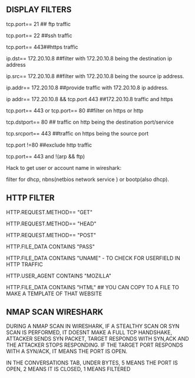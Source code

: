 DISPLAY FILTERS
--
tcp.port== 21 ## ftp traffic

tcp.port== 22 ##ssh traffic

tcp.port== 443##https traffic

ip.dst== 172.20.10.8 ##filter with 172.20.10.8 being the destination ip address

ip.src== 172.20.10.8 ##filter with 172.20.10.8 being the source ip address.

ip.addr== 172.20.10.8 ##provide traffic with 172.20.10.8 ip address.

ip addr== 172.20.10.8 && tcp.port 443 ##172.20.10.8 traffic and https

tcp.port== 443 or tcp.port== 80 ##filter on https or http

tcp.dstport== 80 ## traffic on http being the destination port/service 

tcp.srcport== 443 ##traffic on https being the source port

tcp.port !=80 ##exclude http traffic

tcp.port== 443 and !(arp && ftp)

Hack to get user or account name in wireshark:

filter for dhcp, nbns(netbios network service ) or bootp(also dhcp).

HTTP FILTER
--

HTTP.REQUEST.METHOD== "GET"

HTTP.REQUEST.METHOD== "HEAD"

HTTP.REQUEST.METHOD== "POST"

HTTP.FILE_DATA CONTAINS "PASS"

HTTP.FILE_DATA CONTAINS "UNAME" - TO CHECK FOR USERFIELD IN HTTP TRAFFIC

HTTP.USER_AGENT CONTAINS "MOZILLA"

HTTP.FILE_DATA CONTAINS "HTML" ## YOU CAN COPY TO A FILE TO MAKE A TEMPLATE OF THAT WEBSITE

NMAP SCAN WIRESHARK
--
DURING A NMAP SCAN IN WIRESHARK, IF A STEALTHY SCAN OR SYN SCAN IS PERFORMED, IT DOESNT MAKE A FULL TCP HANDSHAKE, ATTACKER SENDS SYN PACKET, TARGET RESPONDS WITH SYN,ACK AND THE ATTACKER STOPS RESPONDING. IF THE TARGET PORT RESPONDS WITH A SYN/ACK, IT MEANS THE PORT IS OPEN. 

IN THE CONVERSATIONS TAB, UNDER BYTES, 5 MEANS THE PORT IS OPEN, 2 MEANS IT IS CLOSED, 1 MEANS FILTERED

